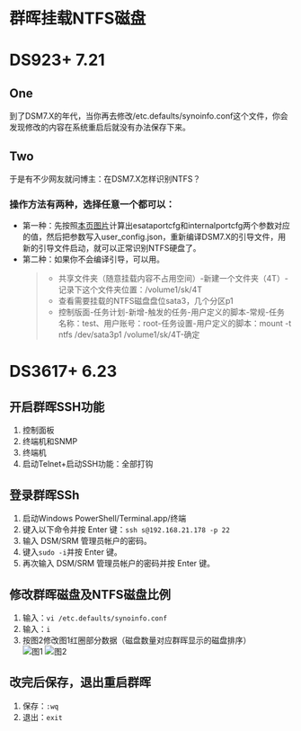 # 群晖挂载NTFS磁盘

# DS923+ 7.21
## One  
到了DSM7.X的年代，当你再去修改/etc.defaults/synoinfo.conf这个文件，你会发现修改的内容在系统重启后就没有办法保存下来。
## Two  
于是有不少网友就问博主：在DSM7.X怎样识别NTFS？
### 操作方法有两种，选择任意一个都可以：  
- 第一种：先按照[本页图片](#pic1)计算出esataportcfg和internalportcfg两个参数对应的值，然后把参数写入user_config.json，重新编译DSM7.X的引导文件，用新的引导文件启动，就可以正常识别NTFS硬盘了。  
- 第二种：如果你不会编译引导，可以用。
  >- 共享文件夹（随意挂载内容不占用空间）-新建一个文件夹（4T）-记录下这个文件夹位置：/volume1/sk/4T
  >- 查看需要挂载的NTFS磁盘盘位sata3，几个分区p1
  >- 控制版面-任务计划-新增-触发的任务-用户定义的脚本-常规-任务名称：test、用户账号：root-任务设置-用户定义的脚本：mount -t ntfs /dev/sata3p1 /volume1/sk/4T-确定

# DS3617+ 6.23
## 开启群晖SSH功能
1. 控制面板
2. 终端机和SNMP
3. 终端机
4. 启动Telnet+启动SSH功能：全部打钩
## 登录群晖SSh
1. 启动Windows PowerShell/Terminal.app/终端
2. 键入以下命令并按 Enter 键：```ssh s@192.168.21.178 -p 22```
3. 输入 DSM/SRM 管理员帐户的密码。
4. 键入```sudo -i```并按 Enter 键。
5. 再次输入 DSM/SRM 管理员帐户的密码并按 Enter 键。
## 修改群晖磁盘及NTFS磁盘比例  
1. 输入：```vi /etc.defaults/synoinfo.conf```
2. 输入：```i```
1. 按图2修改图1红圈部分数据（磁盘数量对应群晖显示的磁盘排序）<a id="pic1"></a>  
![图1](https://wp.gxnas.com/wp-content/uploads/2018/07/20180222150454_98932.png)
![图2](https://wp.gxnas.com/wp-content/uploads/2018/07/20180222150454_21862.png)
## 改完后保存，退出重启群晖
1. 保存：```:wq```
1. 退出：```exit```
